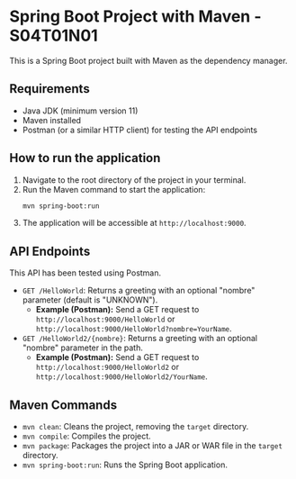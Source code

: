 # Spring Boot Project with Maven - S04T01N01

This is a Spring Boot project built with Maven as the dependency manager.

## Requirements

* Java JDK (minimum version 11)
* Maven installed
* Postman (or a similar HTTP client) for testing the API endpoints

## How to run the application

1.  Navigate to the root directory of the project in your terminal.
2.  Run the Maven command to start the application:
    ```bash
    mvn spring-boot:run
    ```
3.  The application will be accessible at `http://localhost:9000`.

## API Endpoints

This API has been tested using Postman.

* `GET /HelloWorld`: Returns a greeting with an optional "nombre" parameter (default is "UNKNOWN").
    * **Example (Postman):** Send a GET request to `http://localhost:9000/HelloWorld` or `http://localhost:9000/HelloWorld?nombre=YourName`.
* `GET /HelloWorld2/{nombre}`: Returns a greeting with an optional "nombre" parameter in the path.
    * **Example (Postman):** Send a GET request to `http://localhost:9000/HelloWorld2` or `http://localhost:9000/HelloWorld2/YourName`.

## Maven Commands

* `mvn clean`: Cleans the project, removing the `target` directory.
* `mvn compile`: Compiles the project.
* `mvn package`: Packages the project into a JAR or WAR file in the `target` directory.
* `mvn spring-boot:run`: Runs the Spring Boot application.
